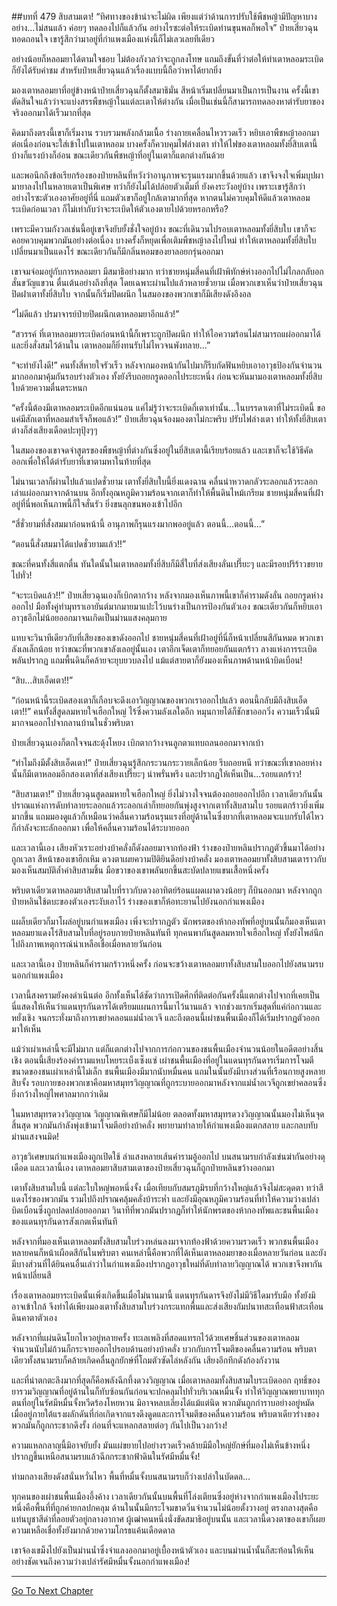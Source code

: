 ##บทที่ 479 สิบสามเตา!
“ทิศทางของข้าน่าจะไม่ผิด เพียงแต่ว่าด้านการปรับใช้พืชหญ้ามีปัญหาบางอย่าง...ไม่สนแล้ว ค่อยๆ ทดลองไปก็แล้วกัน อย่างไรซะต่อให้ระเบิดท่านขุนพลก็พอใจ” ป๋ายเสี่ยวฉุนทอดถอนใจ เขารู้สึกว่ามาอยู่ที่กำแพงเมืองแห่งนี้ก็ไม่เลวเลยทีเดียว

อย่างน้อยก็หลอมยาได้ตามใจชอบ ไม่ต้องกังวลว่าจะถูกลงโทษ แถมถึงขั้นที่ว่าต่อให้ทำเตาหลอมระเบิดก็ยังได้รับคำชม สำหรับป๋ายเสี่ยวฉุนแล้วเรื่องแบบนี้ถือว่าหาได้ยากยิ่ง

มองเตาหลอมยาที่อยู่ข้างหน้าป๋ายเสี่ยวฉุนก็ตั้งสมาธิมั่น สีหน้าเริ่มเปลี่ยนมาเป็นการเป็นงาน ครั้งนี้เขาตัดสินใจแล้วว่าจะแบ่งสรรพืชหญ้าในแต่ละเตาให้ต่างกัน เมื่อเป็นเช่นนี้ก็สามารถทดลองหาตำรับยาของจริงออกมาได้เร็วมากที่สุด

คิดมาถึงตรงนี้เขาก็เริ่มงาน รวบรวมพลังกล้ามเนื้อ ร่างกายเคลื่อนไหวรวดเร็ว หยิบเอาพืชหญ้าออกมาต่อเนื่องก่อนจะใส่เข้าไปในเตาหลอม บางครั้งก็ควบคุมไฟล่างเตา ทำให้ไฟของเตาหลอมทั้งยี่สิบเตานี้บ้างก็แรงบ้างก็อ่อน ขณะเดียวกันพืชหญ้าที่อยู่ในเตาก็แตกต่างกันด้วย

และพอนึกถึงข้อเรียกร้องของป๋ายหลินที่หวังว่าอานุภาพจะรุนแรงมากขึ้นด้วยแล้ว เขาจึงจงใจเพิ่มบุปผามายาลงไปในหลายเตาเป็นพิเศษ ทว่าก็ยังไม่ได้ปล่อยตัวเต็มที่ ยังคงระวังอยู่บ้าง เพราะเขารู้สึกว่าอย่างไรซะตัวเองอาศัยอยู่ที่นี่ แถมตัวเขาก็อยู่ใกล้เตามากที่สุด หากตนไม่ควบคุมให้ดีแล้วเตาหลอมระเบิดก่อนเวลา ก็ไม่เท่ากับว่าจะระเบิดให้ตัวเองตายไปด้วยหรอกหรือ?

เพราะมีความกังวลเช่นนี้อยู่เขาจึงยับยั้งชั่งใจอยู่บ้าง ขณะที่เดินวนไปรอบเตาหลอมทั้งยี่สิบใบ เขาก็จะคอยควบคุมพวกมันอย่างต่อเนื่อง บางครั้งก็หยุดเพื่อเติมพืชหญ้าลงไปใหม่ ทำให้เตาหลอมทั้งยี่สิบใบเปลี่ยนมาเป็นแดงโร่ ขณะเดียวกันก็มีกลิ่นหอมของยาลอยกรุ่นออกมา

เขาจมจ่อมอยู่กับการหลอมยา มีสมาธิอย่างมาก ทว่าชายหนุ่มสี่คนที่เฝ้าพิทักษ์ห่างออกไปไม่ไกลกลับอกสั่นขวัญแขวน ตื่นเต้นอย่างถึงที่สุด โดยเฉพาะผ่านไปแล้วหลายชั่วยาม เมื่อพวกเขาเห็นว่าป๋ายเสี่ยวฉุนปิดฝาเตาทั้งยี่สิบใบ จากนั้นก็เริ่มปิดผนึก ในสมองของพวกเขาก็มีเสียงดังอึงอล

“ไม่ดีแล้ว ปรมาจารย์ป๋ายปิดผนึกเตาหลอมยาอีกแล้ว!”

“สวรรค์ ที่เตาหลอมยาระเบิดก่อนหน้านี้ก็เพราะถูกปิดผนึก ทำให้ไอความร้อนไม่สามารถแผ่ออกมาได้ และยิ่งสั่งสมไว้ด้านใน เตาหลอมก็ยิ่งทนรับไม่ไหวจนพังทลาย...”

“จะทำยังไงดี!” คนทั้งสี่หายใจรัวเร็ว หลังจากมองหน้ากันไปมาก็รีบกัดฟันหยิบเอาอาวุธป้องกันจำนวนมากออกมาคุ้มกันรอบร่างตัวเอง ทั้งยังรีบถอยกรูดออกไประยะหนึ่ง ก่อนจะหันมามองเตาหลอมทั้งยี่สิบใบด้วยความตื่นตระหนก

“ครั้งนี้ต้องมีเตาหลอมระเบิดอีกแน่นอน แค่ไม่รู้ว่าจะระเบิดกี่เตาเท่านั้น...ในบรรดาเตาที่ไม่ระเบิดนี้ ขอแค่มีสักเตาที่หลอมสำเร็จก็พอแล้ว!” ป๋ายเสี่ยวฉุนจ้องมองตาไม่กะพริบ ปรับไฟล่างเตา ทำให้ทั้งยี่สิบเตาต่างก็ส่งเสียงเดือดปะทุปุ้งๆๆ

ในสมองของเขาจดจำสูตรของพืชหญ้าที่ต่างกันซึ่งอยู่ในยี่สิบเตานี้เรียบร้อยแล้ว และเขาก็จะใช้วิธีคัดออกเพื่อให้ได้ตำรับยาที่เขาตามหาในท้ายที่สุด

ไม่นานเวลาก็ผ่านไปแล้วแปดชั่วยาม เตาทั้งยี่สิบใบนี้ยิ่งแดงฉาน คลื่นน่าหวาดกลัวระลอกแล้วระลอกเล่าแผ่ออกมาจากด้านบน อีกทั้งอุณหภูมิความร้อนจากเตาก็ทำให้พื้นดินไหม้เกรียม ชายหนุ่มสี่คนที่เฝ้าอยู่ที่นี่พอเห็นภาพนี้ก็ใจสั่นรัว ยิ่งขนลุกขนพองเข้าไปอีก

“สี่ชั่วยามที่สั่งสมมาก่อนหน้านี้ อานุภาพก็รุนแรงมากพออยู่แล้ว ตอนนี้...ตอนนี้...”

“ตอนนี้สั่งสมมาได้แปดชั่วยามแล้ว!!”

ขณะที่คนทั้งสี่แตกตื่น ทันใดนั้นในเตาหลอมทั้งยี่สิบก็มีสี่ใบที่ส่งเสียงลั่นเปรี๊ยะๆ และมีรอยปริร้าวขยายไปทั่ว!

“จะระเบิดแล้ว!!” ป๋ายเสี่ยวฉุนเองก็เบิกตากว้าง หลังจากมองเห็นภาพนี้เขาก็คำรามดังลั่น ถอยกรูดห่างออกไป มือทั้งคู่ทำมุทราเอายันต์มากมายมาแปะไว้บนร่างเป็นการป้องกันตัวเอง ขณะเดียวกันก็หยิบเอาอาวุธอีกไม่น้อยออกมาจนเกิดเป็นม่านแสงคลุมกาย

แทบจะวินาทีเดียวกับที่เสียงของเขาดังออกไป ชายหนุ่มสี่คนที่เฝ้าอยู่ที่นี่ก็หน้าเปลี่ยนสีกันหมด พวกเขาลังเลเล็กน้อย ทว่าขณะที่พวกเขาลังเลอยู่นั้นเอง เตาอีกเจ็ดเตาก็ทยอยกันแตกร้าว ลางแห่งการระเบิดพลันปรากฏ แถมพื้นดินก็คล้ายจะยุบยวบลงไป แม้แต่สายตาก็ยังมองเห็นภาพด้านหน้าบิดเบือน!

“สิบ...สิบเอ็ดเตา!!”

“ก่อนหน้านี้ระเบิดสองเตาก็เกือบจะดึงเอาวิญญาณของพวกเราออกไปแล้ว ตอนนี้กลับมีถึงสิบเอ็ดเตา!!” คนทั้งสี่สูดลมหายใจเฮือกใหญ่ ไร้ซึ่งความลังเลใดอีก หมุนกายได้ก็ชักขาออกวิ่ง ความเร็วนั้นมีมากจนออกไปจากลานบ้านในชั่วพริบตา

ป๋ายเสี่ยวฉุนเองก็ตกใจจนสะดุ้งโหยง เบิกตากว้างจนลูกตาแทบถลนออกมาจากเบ้า

“ทำไมถึงมีตั้งสิบเอ็ดเตา!” ป๋ายเสี่ยวฉุนรู้สึกกระวนกระวายเล็กน้อย รีบถอยหนี ทว่าขณะที่เขาถอยห่างนั้นก็มีเตาหลอมอีกสองเตาที่ส่งเสียงเปรี๊ยะๆ น่าพรั่นพรึง และปรากฏให้เห็นเป็น...รอยแตกร้าว!

“สิบสามเตา!” ป๋ายเสี่ยวฉุนสูดลมหายใจเฮือกใหญ่ ยิ่งไม่วางใจจนต้องถอยออกไปอีก เวลาเดียวกันนั้น ปราณแห่งการดับทำลายระลอกแล้วระลอกเล่าก็ทยอยกันพุ่งสูงจากเตาทั้งสิบสามใบ รอยแตกร้าวยิ่งเพิ่มมากขึ้น แถมมองดูแล้วก็เหมือนว่าคลื่นความร้อนรุนแรงที่อยู่ด้านในซึ่งยากที่เตาหลอมจะแบกรับได้ไหวก็กำลังจะทะลักออกมา เพื่อให้คลื่นความร้อนได้ระบายออก

และเวลานี้เอง เสียงหัวเราะอย่างบ้าคลั่งก็ดังลอยมาจากท้องฟ้า ร่างของป๋ายหลินปรากฏตัวขึ้นมาได้อย่างถูกเวลา สีหน้าของเขาฮึกเหิม ดวงตาเผยความปิติยินดีอย่างบ้าคลั่ง มองเตาหลอมยาทั้งสิบสามเตาราวกับมองเห็นสมบัติล้ำค่าสิบสามชิ้น มือขวาของเขาพลันยกขึ้นสะบัดปลายแขนเสื้อหนึ่งครั้ง

พริบตาเดียวเตาหลอมยาสิบสามใบที่ราวกับดวงอาทิตย์ร้อนแผดเผาดวงน้อยๆ ก็บินออกมา หลังจากถูกป๋ายหลินใช้ตบะของตัวเองระงับเอาไว้ ร่างของเขาก็ห้อทะยานไปยังนอกกำแพงเมือง

แผล็บเดียวก็มาโผล่อยู่บนกำแพงเมือง เพิ่งจะปรากฏตัว นักพรตของห้ากองทัพที่อยู่บนนั้นก็มองเห็นเตาหลอมยาแดงโร่สิบสามใบที่อยู่รอบกายป๋ายหลินทันที ทุกคนพากันสูดลมหายใจเฮือกใหญ่ ทั้งยังไพล่นึกไปถึงภาพเหตุการณ์น่าเหลือเชื่อเมื่อหลายวันก่อน

และเวลานี้เอง ป๋ายหลินก็คำรามกร้าวหนึ่งครั้ง ก่อนจะขว้างเตาหลอมยาทั้งสิบสามใบออกไปยังสนามรบนอกกำแพงเมือง

เวลานี้สงครามยังคงดำเนินต่อ อีกทั้งเห็นได้ชัดว่าการเปิดศึกที่ติดต่อกันครั้งนี้แตกต่างไปจากที่เคยเป็น นี่แสดงให้เห็นว่าแดนทุรกันดารได้เตรียมแผนการนี้มาไว้นานแล้ว จากช่วงแรกเริ่มสุดที่แค่ก่อกวนและหยั่งเชิง จนกระทั่งมาถึงการเขย่าคลอนแม่น้ำอเวจี และถึงตอนนี้เผ่าชนพื้นเมืองก็ได้เริ่มปรากฏตัวออกมาให้เห็น

แม้ว่าเผ่าเหล่านี้จะมีไม่มาก แต่ก็แตกต่างไปจากการก่อกวนของชนพื้นเมืองจำนวนน้อยในอดีตอย่างสิ้นเชิง ตอนนี้เสียงร้องคำรามแหบโหยระเบ็งเซ็งแซ่ เผ่าชนพื้นเมืองที่อยู่ในแดนทุรกันดารเริ่มการโจมตี ขนาดของชนเผ่าเหล่านี้ไม่เล็ก ชนพื้นเมืองมีมากนับหมื่นคน แถมในนั้นยังมีบางส่วนที่เรือนกายสูงหลายสิบจั้ง รอบกายของพวกเขาคือมหาสมุทรวิญญาณที่ถูกระบายออกมาหลังจากแม่น้ำอเวจีถูกเขย่าคลอนซึ่งยิ่งกว้างใหญ่ไพศาลมากกว่าเดิม

ในมหาสมุทรดวงวิญญาณ วิญญาณพิเศษก็มีไม่น้อย ตลอดทั้งมหาสมุทรดวงวิญญาณนั้นมองไม่เห็นจุดสิ้นสุด พวกมันกำลังพุ่งเข้ามาโจมตีอย่างบ้าคลั่ง พยายามทำลายให้กำแพงเมืองแตกสลาย และกลบทับม่านแสงจนมิด!

อาวุธวิเศษบนกำแพงเมืองถูกเปิดใช้ ลำแสงหลายเส้นคำรามอู้ออกไป บนสนามรบกำลังเข่นฆ่ากันอย่างดุเดือด และเวลานี้เอง เตาหลอมยาสิบสามเตาของป๋ายเสี่ยวฉุนก็ถูกป๋ายหลินขว้างออกมา

เตาทั้งสิบสามใบนี้ แต่ละใบใหญ่พอหนึ่งจั้ง เมื่อเทียบกับสมรภูมิรบที่กว้างใหญ่แล้วจึงไม่สะดุดตา ทว่าสีแดงโร่ของพวกมัน รวมไปถึงปราณคลุ้มคลั่งบ้าระห่ำ และยังมีอุณหภูมิความร้อนที่ทำให้ความว่างเปล่าบิดเบือนซึ่งถูกปลดปล่อยออกมา วินาทีที่พวกมันปรากฏก็ทำให้นักพรตของห้ากองทัพและชนพื้นเมืองของแดนทุรกันดารสังเกตเห็นทันที

หลังจากที่มองเห็นเตาหลอมทั้งสิบสามใบร่วงหล่นลงมาจากท้องฟ้าด้วยความรวดเร็ว พวกชนพื้นเมืองหลายคนก็หน้าเผือดสีกันในพริบตา คนเหล่านี้คือพวกที่ได้เห็นเตาหลอมยาของเมื่อหลายวันก่อน และยังมีบางส่วนที่ได้ยินคนอื่นเล่าว่าในกำแพงเมืองปรากฏอาวุธใหม่ที่ดับทำลายวิญญาณได้ พวกเขาจึงพากันหน้าเปลี่ยนสี

เรื่องเตาหลอมยาระเบิดนั้นเพิ่งเกิดขึ้นเมื่อไม่นานมานี้ แดนทุรกันดารจึงยังไม่มีวิธีใดมารับมือ ทั้งยังมิอาจเข้าใกล้ จึงทำได้เพียงมองเตาทั้งสิบสามใบร่วงกระแทกพื้นและส่งเสียงกัมปนาทสะเทือนฟ้าสะเทือนดินคาตาตัวเอง

หลังจากที่แผ่นดินโยกไหวอยู่หลายครั้ง ทะเลเพลิงที่สอดแทรกไว้ด้วยเศษชิ้นส่วนของเตาหลอมจำนวนนับไม่ถ้วนก็กระจายออกไปรอบด้านอย่างบ้าคลั่ง บวกกับการโจมตีของคลื่นความร้อน พริบตาเดียวทั้งสนามรบก็คล้ายเกิดคลื่นลูกยักษ์ที่โถมตัวซัดไล่หลังกัน เสียงอึกทึกดังก้องกังวาน

และที่น่าตกตะลึงมากที่สุดก็คือพลังฉีกทึ้งดวงวิญญาณ เมื่อเตาหลอมทั้งสิบสามใบระเบิดออก ฤทธิ์ของยารวมวิญญาณที่อยู่ด้านในก็ทับซ้อนกันก่อนจะปกคลุมไปทั่วบริเวณหมื่นจั้ง ทำให้วิญญาณพยาบาททุกตนที่อยู่ในรัศมีหมื่นจั้งหวีดร้องโหยหวน มิอาจหลบเลี่ยงได้แม้แต่นิด พวกมันถูกกำราบอย่างอยู่หมัด เมื่ออยู่ภายใต้แรงผลักดันที่ก่อเกิดจากแรงดึงดูดและการโจมตีของคลื่นความร้อน พริบตาเดียวร่างของพวกมันก็ถูกกระชากดึงรั้ง ก่อนที่จะแหลกสลายต่อๆ กันไปเป็นวงกว้าง!

ความแหลกลาญนี้มิอาจยับยั้ง มันแผ่ขยายไปอย่างรวดเร็วคล้ายมีมือใหญ่ยักษ์ที่มองไม่เห็นข้างหนึ่งปรากฏขึ้นเหนือสนามรบแล้วฉีกกระชากฟ้าดินในรัศมีหมื่นจั้ง!

ท่ามกลางเสียงดังสนั่นหวั่นไหว พื้นที่หมื่นจั้งบนสนามรบก็ว่างเปล่าในบัดดล...

ทุกคนของเผ่าชนพื้นเมืองอึ้งค้าง เวลาเดียวกันนั้นบนพื้นที่โล่งเตียนซึ่งอยู่ห่างจากกำแพงเมืองไประยะหนึ่งคือพื้นที่ที่ถูกค่ายกลปกคลุม ด้านในนั้นมีกระโจมขาดวิ่นจำนวนไม่น้อยตั้งวางอยู่ ตรงกลางสุดคือแท่นบูชาสีดำที่ลอยตัวอยู่กลางอากาศ ผู้เฒ่าคนหนึ่งนั่งขัดสมาธิอยู่บนนั้น และเวลานี้ดวงตาของเขาก็เผยความเหลือเชื่อทั้งยังมากด้วยความโกรธแค้นเดือดดาล

เขาจ้องเขม็งไปยังเป็นม่านน้ำซึ่งจำแลงออกมาอยู่เบื้องหน้าตัวเอง และบนม่านน้ำนั้นก็สะท้อนให้เห็นอย่างชัดเจนถึงความว่างเปล่ารัศมีหมื่นจั้งนอกกำแพงเมือง!

------


[Go To Next Chapter]( ./102.md)